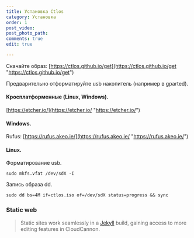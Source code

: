 ```yaml
---
title: Установка Ctlos
category: Установка
order: 1
post_video: 
post_photo_path: 
comments: true
edit: true

---
```

Скачайте образ: [https://ctlos.github.io/get](https://ctlos.github.io/get "https://ctlos.github.io/get")

Предварительно отформатируйте usb накопитель (например в gparted).

#### Кросплатформенные (Linux, Windows).

[https://etcher.io/](https://etcher.io/ "https://etcher.io/")

#### Windows.

Rufus: [https://rufus.akeo.ie/](https://rufus.akeo.ie/ "https://rufus.akeo.ie/")

#### Linux.

Форматирование usb.

    sudo mkfs.vfat /dev/sdX -I

Запись образа dd.

    sudo dd bs=4M if=ctlos.iso of=/dev/sdX status=progress && sync

### Static web

> Static sites work seamlessly in a [Jekyll](/building/jekyll/) build, gaining access to more editing features in CloudCannon.